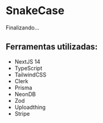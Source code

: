 # SnakeCase

Finalizando...

## Ferramentas utilizadas:

<ul>
  <li>NextJS 14</li>
  <li>TypeScript</li>
  <li>TailwindCSS</li>
  <li>Clerk</li>
  <li>Prisma</li>
  <li>NeonDB</li>
  <li>Zod</li>
  <li>Uploadthing</li>
  <li>Stripe</li>
</ul>